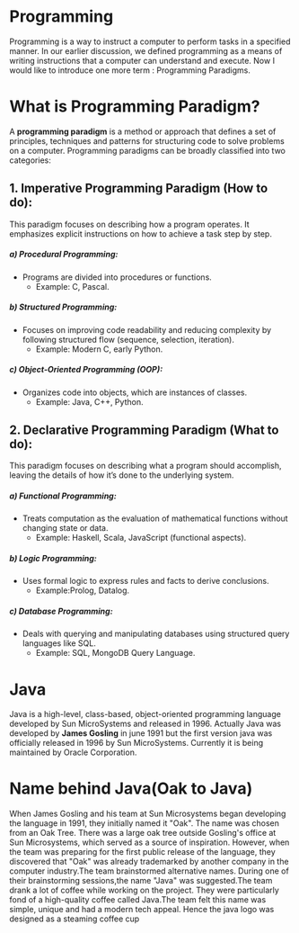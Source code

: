 # Programming

Programming is a way to instruct a computer to perform tasks in a specified manner. In our earlier discussion, we defined programming as a means of writing instructions that a computer can understand and execute. Now I would like to introduce one more term : Programming Paradigms.

# What is Programming Paradigm?

A **programming paradigm** is a method or approach that defines a set of principles, techniques and patterns for structuring code to solve problems on a computer. Programming paradigms can be broadly classified into two categories:

## 1. Imperative Programming Paradigm (How to do): 
This paradigm focuses on describing how a program operates. It emphasizes explicit instructions on how to achieve a task step by step.

##### a) Procedural Programming:
-   Programs are divided into procedures or functions.
     - Example: C, Pascal.

##### b) Structured Programming:
-   Focuses on improving code readability and reducing complexity by following structured flow (sequence, selection, iteration).
     -  Example: Modern C, early Python.
    
##### c) Object-Oriented Programming (OOP): 
-   Organizes code into objects, which are instances of classes.
    -   Example: Java, C++, Python.


## 2. Declarative Programming Paradigm (What to do):
This paradigm focuses on describing what a program should accomplish, leaving the details of how it’s done to the underlying system.

##### a) Functional Programming:
-   Treats computation as the evaluation of mathematical functions without changing state or data.
     - Example: Haskell, Scala, JavaScript (functional aspects).

##### b) Logic Programming:
-   Uses formal logic to express rules and facts to derive conclusions.
     -  Example:Prolog, Datalog.
    
##### c) Database Programming: 
-   Deals with querying and manipulating databases using structured query languages like SQL.
    -   Example:  SQL, MongoDB Query Language.

# Java 
Java is a high-level, class-based, object-oriented programming language developed by Sun MicroSystems and released in 1996. Actually Java was developed by **James Gosling** in june 1991 but the first version java was officially released in 1996 by Sun MicroSystems. Currently it is being maintained by Oracle Corporation.

# Name behind Java(Oak to Java)
When James Gosling and his team at Sun Microsystems began developing the language in 1991, they initially named it "Oak". The name was chosen from an Oak Tree. There was a large oak tree outside Gosling's office at Sun Microsystems, which served as a source of inspiration. However, when the team was preparing for the first public release of the language, they discovered that "Oak" was already trademarked by another company in the computer industry.The team brainstormed alternative names. During one of their brainstorming sessions,the name "Java" was suggested.The team drank a lot of coffee while working on the project. They were particularly fond of a high-quality coffee called Java.The team felt this name was simple, unique and had a modern tech appeal. Hence the java logo was designed as a steaming coffee cup
